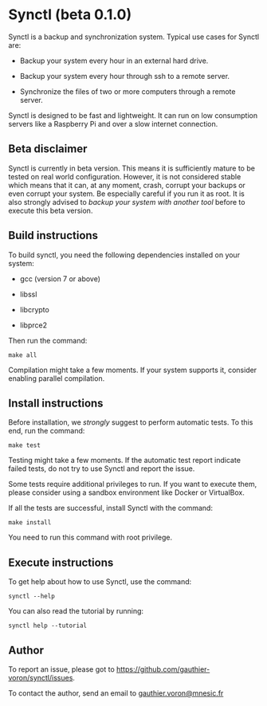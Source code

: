 Synctl (beta 0.1.0)
===================

Synctl is a backup and synchronization system.
Typical use cases for Synctl are:

  * Backup your system every hour in an external hard drive.

  * Backup your system every hour through ssh to a remote server.

  * Synchronize the files of two or more computers through a remote server.

Synctl is designed to be fast and lightweight. It can run on low consumption
servers like a Raspberry Pi and over a slow internet connection.


Beta disclaimer
---------------

Synctl is currently in beta version.
This means it is sufficiently mature to be tested on real world configuration.
However, it is not considered stable which means that it can, at any moment,
crash, corrupt your backups or even corrupt your system.
Be especially careful if you run it as root.
It is also strongly advised to *backup your system with another tool* before to
execute this beta version.


Build instructions
------------------

To build synctl, you need the following dependencies installed on your system:

  * gcc (version 7 or above)

  * libssl

  * libcrypto

  * libprce2

Then run the command:

```
make all
```

Compilation might take a few moments.
If your system supports it, consider enabling parallel compilation.


Install instructions
--------------------

Before installation, we *strongly* suggest to perform automatic tests.
To this end, run the command:

```
make test
```

Testing might take a few moments.
If the automatic test report indicate failed tests, do not try to use Synctl
and report the issue.

Some tests require additional privileges to run.
If you want to execute them, please consider using a sandbox environment like
Docker or VirtualBox.

If all the tests are successful, install Synctl with the command:

```
make install
```

You need to run this command with root privilege.


Execute instructions
--------------------

To get help about how to use Synctl, use the command:

```
synctl --help
```

You can also read the tutorial by running:

```
synctl help --tutorial
```


Author
------

To report an issue, please got to
<https://github.com/gauthier-voron/synctl/issues>.

To contact the author, send an email to <gauthier.voron@mnesic.fr>
